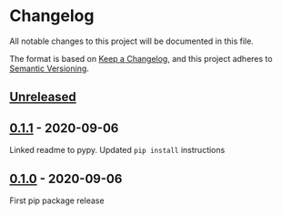 # Changelog
All notable changes to this project will be documented in this file.

The format is based on [Keep a Changelog](https://keepachangelog.com/en/1.0.0/),
and this project adheres to [Semantic Versioning](https://semver.org/spec/v2.0.0.html).

## [Unreleased]

## [0.1.1] - 2020-09-06
Linked readme to pypy. Updated `pip install` instructions

## [0.1.0] - 2020-09-06
First pip package release


[Unreleased]: https://github.com/TurtleTools/geometricus/compare/v0.1.0...HEAD
[0.1.1]: https://github.com/TurtleTools/geometricus/compare/v0.1.0...v0.1.1
[0.1.0]: https://github.com/TurtleTools/geometricus/releases/tag/v0.1.0

